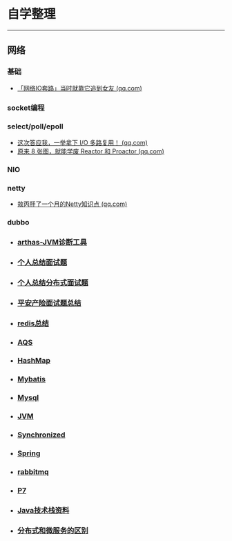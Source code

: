 # 自学整理

---

## 网络

### 基础

- [「网络IO套路」当时就靠它追到女友 (qq.com)](https://mp.weixin.qq.com/s/x-AZQO5uiuu5svIvScotzA)

### socket编程

### select/poll/epoll

- [这次答应我，一举拿下 I/O 多路复用！ (qq.com)](https://mp.weixin.qq.com/s?__biz=MzUxODAzNDg4NQ==&mid=2247489558&idx=1&sn=7a96604032d28b8843ca89cb8c129154&scene=21#wechat_redirect)
- [原来 8 张图，就能学废 Reactor 和 Proactor (qq.com)](https://mp.weixin.qq.com/s/px6-YnPEUCEqYIp_YHhDzg)

### NIO

### netty

- [敖丙肝了一个月的Netty知识点 (qq.com)](https://mp.weixin.qq.com/s/I9PGsWo7-ykGf2diKklGtA)

### dubbo





- ### [arthas-JVM诊断工具](https://alibaba.github.io/arthas/commands.html)


- ### [个人总结面试题](it/interview-with-answer.md) 


- ### [个人总结分布式面试题](it/distributed.md) 


- ### [平安产险面试题总结](it/pinganchanxian.md)


- ### [redis总结](it/redis.md)


- ### [AQS](it/AQS.md)


- ### [HashMap](it/hashMap.md)


- ### [Mybatis](it/mybatis.md)


- ### [Mysql](it/mysql.md)


- ### [JVM](it/JVM.md)


- ### [Synchronized](it/synchronized.md)


- ### [Spring](it/spring.md)


- ### [rabbitmq](it/rabbitmq.md)


- ### [P7](it/ali-p7-stack.md)


- ### [Java技术栈资料](it/another-java-stack.md)


- ### [分布式和微服务的区别](it/difference-microserice.md)
